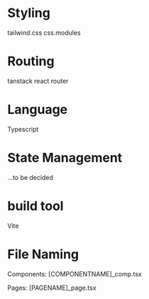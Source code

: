 # Styling

tailwind.css css.modules

# Routing

tanstack react router

# Language

Typescript

# State Management

...to be decided

# build tool

Vite

# File Naming

Components: [COMPONENTNAME]\_comp.tsx

Pages: [PAGENAME]\_page.tsx
